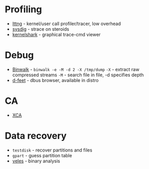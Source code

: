 # Profiling

* [lttng](http://lttng.org/) - kernel/user call profiler/tracer, low overhead
* [sysdig](http://www.sysdig.org) - strace on steroids
* [kernelshark](http://people.redhat.com/srostedt/kernelshark/HTML/) - graphical trace-cmd viewer

# Debug
* [Binwalk](http://binwalk.org/) - `binwalk -e -M -d 2 -X /tmp/dump` `-X` - extract raw compressed streams `-M` - search file in file, -d specifies depth
* [d-feet](https://wiki.gnome.org/action/show/Apps/DFeet?action=show&redirect=DFeet) - dbus browser, available in distro

# CA
* [XCA](https://packages.debian.org/search?keywords=xca)

# Data recovery

* `testdisk` - recover partitions and files
* `gpart` - guess partition table
* [veles](https://codisec.com/veles/) - binary analysis
